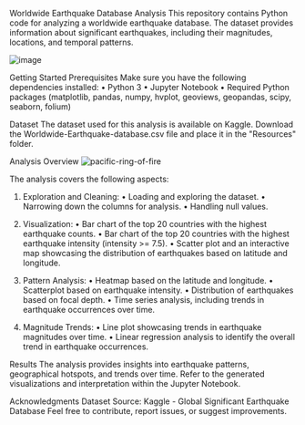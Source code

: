 Worldwide Earthquake Database Analysis
This repository contains Python code for analyzing a worldwide earthquake database. The dataset provides information about significant earthquakes, including their magnitudes, locations, and temporal patterns.

![image](https://github.com/Ngot97/Project-1/assets/150645979/35eb3f19-c4c7-4d21-bf8b-eee9a6813975)

Getting Started
Prerequisites
Make sure you have the following dependencies installed:
•	Python 3
•	Jupyter Notebook
•	Required Python packages (matplotlib, pandas, numpy, hvplot, geoviews, geopandas, scipy, seaborn, folium)

Dataset
The dataset used for this analysis is available on Kaggle. 
Download the Worldwide-Earthquake-database.csv file and place it in the "Resources" folder.

Analysis Overview
![pacific-ring-of-fire](https://github.com/Ngot97/Project-1/assets/150645979/814b6be3-06ce-482b-964b-d166ccdd2c1e)

The analysis covers the following aspects:
1. Exploration and Cleaning:
•	Loading and exploring the dataset.
•	Narrowing down the columns for analysis.
•	Handling null values.

2. Visualization:
•	Bar chart of the top 20 countries with the highest earthquake counts.
•	Bar chart of the top 20 countries with the highest earthquake intensity (intensity >= 7.5).
•	Scatter plot and an interactive map showcasing the distribution of earthquakes based on latitude and longitude.

3. Pattern Analysis:
•	Heatmap based on the latitude and longitude.
•	Scatterplot based on earthquake intensity.
•	Distribution of earthquakes based on focal depth.
•	Time series analysis, including trends in earthquake occurrences over time.

4. Magnitude Trends:
•	Line plot showcasing trends in earthquake magnitudes over time.
•	Linear regression analysis to identify the overall trend in earthquake occurrences.

Results
The analysis provides insights into earthquake patterns, geographical hotspots, and trends over time. Refer to the generated visualizations and interpretation within the Jupyter Notebook.

Acknowledgments
Dataset Source: Kaggle - Global Significant Earthquake Database
Feel free to contribute, report issues, or suggest improvements.
